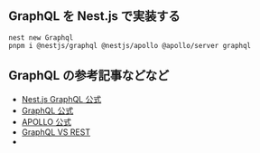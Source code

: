 ## GraphQL を Nest.js で実装する

```
nest new Graphql
pnpm i @nestjs/graphql @nestjs/apollo @apollo/server graphql
```

## GraphQL の参考記事などなど

- [Nest.js GraphQL 公式](https://docs.nestjs.com/graphql/quick-start)
- [GraphQL 公式](https://graphql.org/)
- [APOLLO 公式](https://www.apollographql.com/)
- [GraphQL VS REST](https://www.apollographql.com/blog/graphql/basics/graphql-vs-rest/)
- []()
